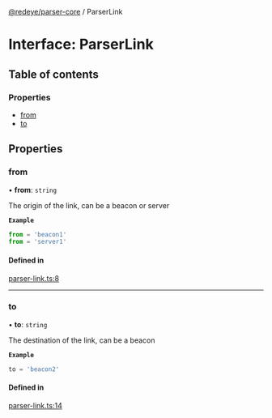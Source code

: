 [@redeye/parser-core](../index.md) / ParserLink

# Interface: ParserLink

## Table of contents

### Properties

- [from](ParserLink.md#from)
- [to](ParserLink.md#to)

## Properties

### from

• **from**: `string`

The origin of the link, can be a beacon or server

**`Example`**

```ts
from = 'beacon1'
from = 'server1'
```

#### Defined in

[parser-link.ts:8](https://github.com/cisagov/RedEye/blob/9f9475cf/parsers/parser-core/src/parser-output/parser-link.ts#L8)

___

### to

• **to**: `string`

The destination of the link, can be a beacon

**`Example`**

```ts
to = 'beacon2'
```

#### Defined in

[parser-link.ts:14](https://github.com/cisagov/RedEye/blob/9f9475cf/parsers/parser-core/src/parser-output/parser-link.ts#L14)
